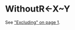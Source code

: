 




<h1 class="heading"><span class="name">Without</span><span class="command">R←X~Y</span></h1>

See ["Excluding" on page 1](../../non-scalar-selection-functions/excluding.md).



